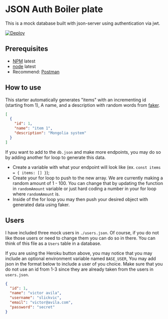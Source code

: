 # JSON Auth Boiler plate

This is a mock database built with json-server using authentication via jwt.

[![Deploy](https://www.herokucdn.com/deploy/button.svg)](https://heroku.com/deploy?template=https://github.com/davidavila2/jwt-auth)

## Prerequisites

- [NPM](https://www.npmjs.com/get-npm) latest
- [node](https://nodejs.org/en/) latest
- Recommend: [Postman](https://www.getpostman.com/)

## How to use

This starter automatically generates "items" with an incrementing id (starting from 1), A name, and a description with random words from [faker](https://www.npmjs.com/package/faker).

```json
[
  {
    "id": 1,
    "name": "item 1",
    "description": "Mongolia system"
  }
]
```

If you want to add to the `db.json` and make more endpoints, you may do so by adding another for loop to generate this data.

- Create a variable with what your endpoint will look like (ex. `const items = { items: [] }`);
- Create your for loop to push to the new array. We are currently making a random amount of 1 - 100. You can change that by updating the function in `randomAmount` variable or just hard coding a number in your for loop where `randomAmount` is.
- Inside of the for loop you may then push your desired object with generated data using faker.

## Users

I have included three mock users in `./users.json`. Of course, if you do not like those users or need to change them you can do so in there. You can think of this file as a `Users` table in a database.

If you are using the Heroku button above, you may notice that you may include an optional environment variable named `BASE_USER`, You may add json in the format below to include a user of you choice. Make sure that you do not use an id from 1-3 since they are already taken from the users in `users.json`.

```json
{
  "id": 1,
  "name": "victor avila",
  "username": "slickvic",
  "email": "victor@avila.com",
  "password": "secret"
}
```
